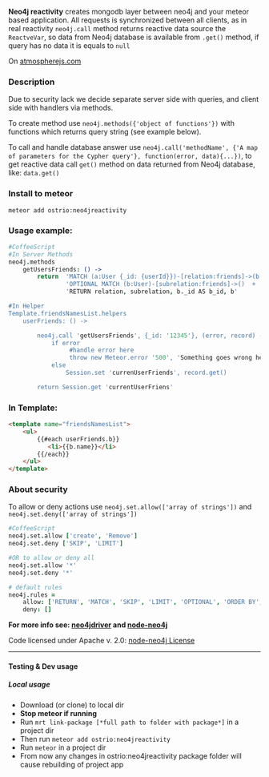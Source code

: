 **Neo4j reactivity** creates mongodb layer between neo4j and your meteor based application.
All requests is synchronized between all clients, as in real reactivity
```neo4j.call``` method returns reactive data source the ```ReactveVar```, so data from Neo4j database is available from ```.get()``` method, if query has no data it is equals to ```null```

On [atmospherejs.com](https://atmospherejs.com/ostrio/neo4jreactivity)

### Description
Due to security lack we decide separate server side with queries, and client side with handlers via methods.

To create method use ```neo4j.methods({'object of functions'})``` with functions which returns query string (see example below).

To call and handle database answer use ```neo4j.call('methodName', {'A map of parameters for the Cypher query'}, function(error, data){...})```, to get reactive data call ```get()``` method on data returned from Neo4j database, like: ```data.get()```

### Install to meteor
```
meteor add ostrio:neo4jreactivity
```

### Usage example:
```coffeescript
#CoffeeScript
#In Server Methods
neo4j.methods 
    getUsersFriends: () ->
        return  'MATCH (a:User {_id: {userId}})-[relation:friends]->(b:User) ' +
                'OPTIONAL MATCH (b:User)-[subrelation:friends]->()  +
                'RETURN relation, subrelation, b._id AS b_id, b'

#In Helper
Template.friendsNamesList.helpers
    userFriends: () ->

        neo4j.call 'getUsersFriends', {_id: '12345'}, (error, record) ->
            if error
                 #handle error here
                 throw new Meteor.error '500', 'Something goes wrong here', error.toString()
            else
                Session.set 'currenUserFriends', record.get()

        return Session.get 'currentUserFriens'
```

### In Template:
```html
<template name="friendsNamesList">
    <ul>
        {{#each userFriends.b}}
           <li>{{b.name}}</li>
        {{/each}}
    </ul>
</template>
```

### About security
To allow or deny actions use ```neo4j.set.allow(['array of strings'])``` and ```neo4j.set.deny(['array of strings'])```
```coffeescript
#CoffeeScript
neo4j.set.allow ['create', 'Remove']
neo4j.set.deny ['SKIP', 'LIMIT']

#OR to allow or deny all
neo4j.set.allow '*'
neo4j.set.deny '*'

# default rules
neo4j.rules = 
    allow: ['RETURN', 'MATCH', 'SKIP', 'LIMIT', 'OPTIONAL', 'ORDER BY', 'WITH', 'AS', 'WHERE', 'CONSTRAINT', 'UNWIND', 'DISTINCT', 'CASE', 'WHEN', 'THEN', 'ELSE', 'END', 'CREATE', 'UNIQUE', 'MERGE', 'SET', 'DELETE', 'REMOVE', 'FOREACH', 'ON', 'INDEX', 'USING', 'DROP']
    deny: []
```

**For more info see: [neo4jdriver](https://github.com/VeliovGroup/ostrio-neo4jdriver) and [node-neo4j](https://github.com/thingdom/node-neo4j)**

Code licensed under Apache v. 2.0: [node-neo4j License](https://github.com/thingdom/node-neo4j/blob/master/LICENSE) 

-----
#### Testing & Dev usage
##### Local usage

 - Download (or clone) to local dir
 - **Stop meteor if running**
 - Run ```mrt link-package [*full path to folder with package*]``` in a project dir
 - Then run ```meteor add ostrio:neo4jreactivity```
 - Run ```meteor``` in a project dir
 - From now any changes in ostrio:neo4jreactivity package folder will cause rebuilding of project app
